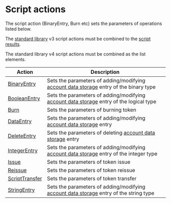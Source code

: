 # Script actions

The script action (BinaryEntry, Burn etc) sets the parameters of operations listed below.

The [standard library](/en/ride/script/standard-library) v3 script actions must be combined to the [script results](/en/ride/structures/script-results).

The standard library v4 script actions must be combined as the list elements.

| Action | Description |
|---|---|
| [BinaryEntry](/en/ride/structures/script-actions/binary-entry) | Sets the parameters of adding/modifying [account data storage](/en/blockchain/account/account-data-storage) entry of the binary type |
| [BooleanEntry](/en/ride/structures/script-actions/boolean-entry) | Sets the parameters of adding/modifying [account data storage](/en/blockchain/account/account-data-storage) entry of the logical type |
| [Burn](/en/ride/structures/script-actions/burn) | Sets the parameters of burning token |
| [DataEntry](/en/ride/structures/script-actions/data-entry) | Sets the parameters of adding/modifying [account data storage](/en/blockchain/account/account-data-storage) entry |
| [DeleteEntry](/en/ride/structures/script-actions/delete-entry) | Sets the parameters of deleting [account data storage](/en/blockchain/account/account-data-storage) entry |
| [IntegerEntry](/en/ride/structures/script-actions/int-entry) | Sets the parameters of adding/modifying [account data storage](/en/blockchain/account/account-data-storage) entry of the integer type |
| [Issue](/en/ride/structures/script-actions/issue) | Sets the parameters of token issue |
| [Reissue](/en/ride/structures/script-actions/reissue) | Sets the parameters of token reissue |
| [ScriptTransfer](/en/ride/structures/script-actions/script-transfer) | Sets the parameters of token transfer |
| [StringEntry](/en/ride/structures/script-actions/string-entry) | Sets the parameters of adding/modifying [account data storage](/en/blockchain/account/account-data-storage) entry of the string type |
